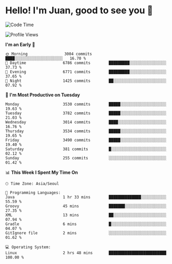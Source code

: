 # Hello! I'm Juan, good to see you 👋

<!--
**Y-k-Y/Y-k-Y** is a ✨ _special_ ✨ repository because its `README.md` (this file) appears on your GitHub profile.

Here are some ideas to get you started:

- 🔭 I’m currently working on ...
- 🌱 I’m currently learning ...
- 👯 I’m looking to collaborate on ...
- 🤔 I’m looking for help with ...
- 💬 Ask me about ...
- 📫 How to reach me: ...
- 😄 Pronouns: ...
- ⚡ Fun fact: ...
-->
<!--
![Profile views](https://gpvc.arturio.dev/Y-k-Y)

[![Omid Nikrah StackOverflow](https://github-readme-stackoverflow.vercel.app/?userID=9517076)](https://stackoverflow.com/users/9517076/i-have-10-fingers)
-->

<!--START_SECTION:waka-->
![Code Time](http://img.shields.io/badge/Code%20Time-1%2C754%20hrs%2036%20mins-blue)

![Profile Views](http://img.shields.io/badge/Profile%20Views-0-blue)

**I'm an Early 🐤** 

```text
🌞 Morning                3004 commits        ████░░░░░░░░░░░░░░░░░░░░░   16.70 % 
🌆 Daytime                6786 commits        █████████░░░░░░░░░░░░░░░░   37.73 % 
🌃 Evening                6771 commits        █████████░░░░░░░░░░░░░░░░   37.65 % 
🌙 Night                  1425 commits        ██░░░░░░░░░░░░░░░░░░░░░░░   07.92 % 
```
📅 **I'm Most Productive on Tuesday** 

```text
Monday                   3530 commits        █████░░░░░░░░░░░░░░░░░░░░   19.63 % 
Tuesday                  3782 commits        █████░░░░░░░░░░░░░░░░░░░░   21.03 % 
Wednesday                3014 commits        ████░░░░░░░░░░░░░░░░░░░░░   16.76 % 
Thursday                 3534 commits        █████░░░░░░░░░░░░░░░░░░░░   19.65 % 
Friday                   3490 commits        █████░░░░░░░░░░░░░░░░░░░░   19.40 % 
Saturday                 381 commits         █░░░░░░░░░░░░░░░░░░░░░░░░   02.12 % 
Sunday                   255 commits         ░░░░░░░░░░░░░░░░░░░░░░░░░   01.42 % 
```


📊 **This Week I Spent My Time On** 

```text
🕑︎ Time Zone: Asia/Seoul

💬 Programming Languages: 
Java                     1 hr 33 mins        ██████████████░░░░░░░░░░░   55.59 % 
Groovy                   45 mins             ███████░░░░░░░░░░░░░░░░░░   27.35 % 
XML                      13 mins             ██░░░░░░░░░░░░░░░░░░░░░░░   07.94 % 
Gradle                   6 mins              █░░░░░░░░░░░░░░░░░░░░░░░░   04.07 % 
GitIgnore file           2 mins              ░░░░░░░░░░░░░░░░░░░░░░░░░   01.62 % 

💻 Operating System: 
Linux                    2 hrs 48 mins       █████████████████████████   100.00 % 
```


<!--END_SECTION:waka-->
